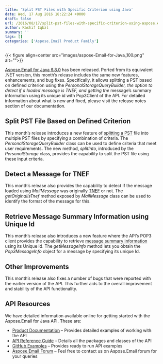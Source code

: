 ```yaml
---
title: 'Split PST Files with Specific Criterion using Java'
date: Wed, 17 Aug 2016 18:22:24 +0000
draft: false
url: /2016/08/17/split-pst-files-with-specific-criterion-using-aspose.email-for-java-6.8.0/
author: Kashif Iqbal
summary: ''
tags: []
categories: ['Aspose.Email Product Family']
---
```




{{< figure align=center src="images/aspose-Email-for-Java_100.png" alt="">}}


[Aspose.Email for Java 6.8.0][1] has been released. Ported from its equivalent .NET version, this month’s release includes the same new features, enhancements, and bug fixes. Specifically, it allows splitting a PST based on defined criterion using the _PersonalStorageQueryBuilder, the option to detect if a loaded message is TNEF, and getting the_ message’s summary information using its unique id with Pop3Client of the API. For detailed information about what is new and fixed, please visit the release notes section of our documentation.

## Split PST File Based on Defined Criterion

This month’s release introduces a new feature of [splitting a PST][2] file into multiple PST files by specifying a combination of criteria. The _PersonalStorageQueryBuilder_ class can be used to define criteria that meet user requirements. The new method, _splitInto_, introduced by the _PersonalStorage_ class, provides the capability to split the PST file using these input criteria.

## Detect a Message for TNEF

This month’s release also provides the capability to detect if the message loaded using _MailMessage_ was originally [TNEF][3] or not. The _getOriginalIsTnef_ method exposed by _MailMessage_ class can be used to identify the format of the message for this.

## Retrieve Message Summary Information using Unique Id

This month’s release also introduces a new feature where the API’s POP3 client provides the capability to retrieve [message summary information][4] using its Unique Id. The _getMessageInfo_ method lets you obtain the _Pop3MessageInfo_ object for a message by specifying its unique Id.

## Other Improvements

This month’s release also fixes a number of bugs that were reported with the earlier version of the API. This further aids to the overall improvement and stability of the API functionality.

## API Resources

We have detailed information available online for getting started with the Aspose.Email for Java API. These are:

*   [Product Documentation][5] – Provides detailed examples of working with the API
*   [API Reference Guide][6] – Details all the packages and classes of the API
*   [GitHub Examples][7] – Provides ready to run API examples
*   [Aspose.Email Forum][8] – Feel free to contact us on Aspose.Email forum for your queries




[1]: https://downloads.aspose.com/email/java
[2]: https://docs.aspose.com/email/java/splitting-and-merging-pst-files/#SplittingandMergingPSTFiles-SplitPstOnCriterion
[3]: https://docs.aspose.com/email/java/utility-features-mailmessage/#detect-if-a-message-is-tnef
[4]: https://docs.aspose.com/email/java/working-with-messages-from-server/#WorkingwithMessagesfromServer-GettingMessageSummaryInformation
[5]: https://docs.aspose.com/email/java/
[6]: http://www.aspose.com/api/java/email
[7]: https://github.com/aspose-email/Aspose.Email-for-Java
[8]: http://www.aspose.com/community/forums/aspose.email-product-family/188/showforum.aspx




